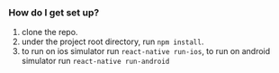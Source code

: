 ### How do I get set up? ###

1. clone the repo.
2. under the project root directory, run `npm install`.
3. to run on ios simulator run `react-native run-ios`, to run on android simulator run `react-native run-android`